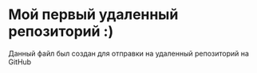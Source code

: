 # Мой первый удаленный репозиторий :)

Данный файл был создан для отправки на удаленный репозиторий на GitHub